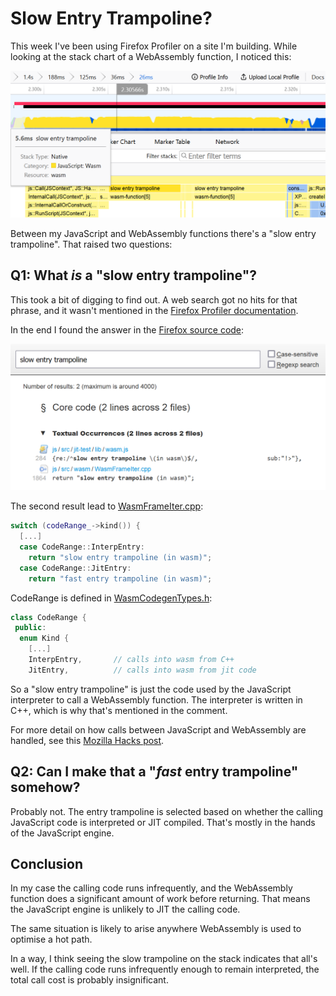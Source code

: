 # Slow Entry Trampoline?

This week I've been using Firefox Profiler on a site I'm building. While looking at the stack chart of a
WebAssembly function, I noticed this:

[![Stack Chart showing a WebAssembly function called via "slow entry trampoline"][img-stack]][img-stack]

Between my JavaScript and WebAssembly functions there's a "slow entry trampoline". That raised two questions:


## Q1: What _is_ a "slow entry trampoline"?

This took a bit of digging to find out. A web search got no hits for that phrase, and it wasn't mentioned in the
[Firefox Profiler documentation][profiler-docs].

In the end I found the answer in the [Firefox source code][mozilla-src]:

[![Searchfox results page for the words "slow entry trampoline"][img-searchfox]][img-searchfox]

The second result lead to [WasmFrameIter.cpp][frameiter]:
```cpp
switch (codeRange_->kind()) {
  [...]
  case CodeRange::InterpEntry:
    return "slow entry trampoline (in wasm)";
  case CodeRange::JitEntry:
    return "fast entry trampoline (in wasm)";
```

CodeRange is defined in [WasmCodegenTypes.h][codegentypes]:
```cpp
class CodeRange {
 public:
  enum Kind {
    [...]
    InterpEntry,       // calls into wasm from C++
    JitEntry,          // calls into wasm from jit code
```

So a "slow entry trampoline" is just the code used by the JavaScript interpreter to call a WebAssembly function.
The interpreter is written in C++, which is why that's mentioned in the comment.

For more detail on how calls between JavaScript and WebAssembly are handled, see this
[Mozilla Hacks post][fast-calls].


## Q2: Can I make that a "_fast_ entry trampoline" somehow?

Probably not. The entry trampoline is selected based on whether the calling JavaScript code is interpreted or JIT
compiled. That's mostly in the hands of the JavaScript engine.


## Conclusion

In my case the calling code runs infrequently, and the WebAssembly function does a significant amount of work
before returning. That means the JavaScript engine is unlikely to JIT the calling code.

The same situation is likely to arise anywhere WebAssembly is used to optimise a hot path.

In a way, I think seeing the slow trampoline on the stack indicates that all's well. If the calling code runs
infrequently enough to remain interpreted, the total call cost is probably insignificant.



[img-stack]: /assets/images/blog/slow-entry-trampoline/profile.png "&quot;Slow Entry Trampoline&quot;"
[profiler-docs]: https://profiler.firefox.com/docs/#/
[mozilla-src]: https://searchfox.org/mozilla-central/source/
[img-searchfox]: /assets/images/blog/slow-entry-trampoline/searchfox.png "Searchfox Results"
[frameiter]: https://searchfox.org/mozilla-central/rev/54c9b4896fdc1e858cd4942f306d877f1f3d195e/js/src/wasm/WasmFrameIter.cpp#1857-1863
[codegentypes]: https://searchfox.org/mozilla-central/rev/54c9b4896fdc1e858cd4942f306d877f1f3d195e/js/src/wasm/WasmCodegenTypes.h#368-373
[fast-calls]: https://hacks.mozilla.org/2018/10/calls-between-javascript-and-webassembly-are-finally-fast-%F0%9F%8E%89/#optimizations